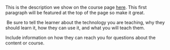 This is the description we show on the course page [here](https://lab.github.com/boygenrold/jkljaflkadfj). This first paragraph will be featured at the top of the page so make it great.
​

​
Be sure to tell the learner about the technology you are teaching, why they should learn it, how they can use it, and what you will teach them.
​


Include information on how they can reach you for questions about the content or course. 
